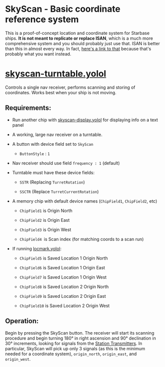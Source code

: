 # SkyScan - Basic coordinate reference system
This is a proof-of-concept location and coordinate system for Starbase ships. **It is not meant to replicate or replace ISAN**, which is a much more comprehensive system and you should probably just use that. ISAN is better than this in almost every way. In fact, [here's a link to that](https://isan.to/isan.pdf) because that's probably what you want instead. 

# [skyscan-turntable.yolol](SkyScan//Scanner/skyscan-turntable.yolol)
Controls a single nav receiver, performs scanning and storing of coordinates.
Works best when your ship is not moving.

## Requirements:   
  
- Run another chip with [skyscan-display.yolol](SkyScan/Display/skyScan-display.yolol) for displaying info on a text panel
  
- A working, large nav receiver on a turntable.

- A button with device field set to `SkyScan`
	- `ButtonStyle` : `1`

- Nav receiver should use field `frequency : 1` (default)
    
- Turntable must have these device fields: 
  
    - `SSTR` (Replacing `TurretRotation`)
  
    - `SSCTR` (Replace `TurretCurrentRotation`)
  
- A memory chip with default device names (`ChipField1`, `ChipField2`, etc)
  
    - `ChipField1` is Origin North
    
    - `ChipField2` is Origin East
    
    - `ChipField3` is Origin West
    
    - `ChipField4 `is Scan index (for matching coords to a scan run)
  
- If running [locmark.yolol](SkyScan/LocationMark/locmark.yolol):

    - `ChipField5` is Saved Location 1 Origin North
    
    - `ChipField6` is Saved Location 1 Origin East
    
    - `ChipField7` is Saved Location 1 Origin West
    
    - `ChipField8` is Saved Location 2 Origin North
    
    - `ChipField9` is Saved Location 2 Origin East
    
    - `ChipField10` is Saved Location 2 Origin West
    


## Operation:
Begin by pressing the SkyScan button. The receiver will start its scanning procedure and begin turning 180° in right ascension and 90° declination in 30° increments, looking for signals from the [Station Transmitters](https://wiki.starbasegame.com/index.php/Radio_transmitters). In particular, SkyScan will pick up only 3 signals (as this is the minimum needed for a coordinate system), `origin_north`, `origin_east`, and `origin_west`. 

